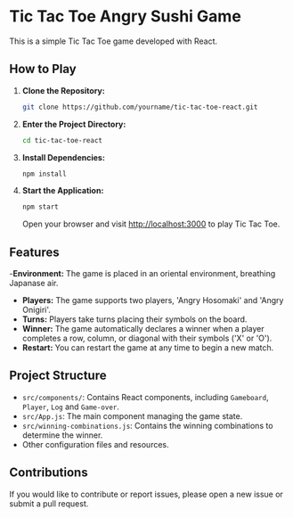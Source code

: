 # Tic Tac Toe Angry Sushi Game

This is a simple Tic Tac Toe game developed with React.

## How to Play

1. **Clone the Repository:**

   ```bash
   git clone https://github.com/yourname/tic-tac-toe-react.git
   ```

2. **Enter the Project Directory:**

   ```bash
   cd tic-tac-toe-react
   ```

3. **Install Dependencies:**

   ```bash
   npm install
   ```

4. **Start the Application:**

   ```bash
   npm start
   ```

   Open your browser and visit [http://localhost:3000](http://localhost:3000) to play Tic Tac Toe.

## Features
-**Environment:** The game is placed in an oriental environment, breathing Japanase air.
- **Players:** The game supports two players, 'Angry Hosomaki' and 'Angry Onigiri'.
- **Turns:** Players take turns placing their symbols on the board.
- **Winner:** The game automatically declares a winner when a player completes a row, column, or diagonal with their symbols ('X' or 'O').
- **Restart:** You can restart the game at any time to begin a new match.

## Project Structure

- `src/components/`: Contains React components, including `Gameboard`, `Player`,  `Log` and  `Game-over`.
- `src/App.js`: The main component managing the game state.
- `src/winning-combinations.js`: Contains the winning combinations to determine the winner.
- Other configuration files and resources.

## Contributions

If you would like to contribute or report issues, please open a new issue or submit a pull request.
